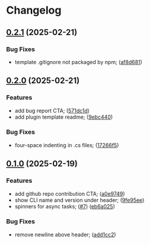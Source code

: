 # Changelog

## [0.2.1](https://github.com/uFloppyDisk/create-cssharp-plugin/compare/v0.2.0...v0.2.1) (2025-02-21)


### Bug Fixes

* template .gitignore not packaged by npm; ([af8d681](https://github.com/uFloppyDisk/create-cssharp-plugin/commit/af8d681dc80813b2dbbe975295bffabc550e734d))

## [0.2.0](https://github.com/uFloppyDisk/create-cssharp-plugin/compare/v0.1.0...v0.2.0) (2025-02-21)


### Features

* add bug report CTA; ([571dc1d](https://github.com/uFloppyDisk/create-cssharp-plugin/commit/571dc1d47ab1cd8319930b09708cddd84700fc3e))
* add plugin template readme; ([9ebc440](https://github.com/uFloppyDisk/create-cssharp-plugin/commit/9ebc4400f17f21bb1b02f90b1d53bc78f98225aa))


### Bug Fixes

* four-space indenting in .cs files; ([17266f5](https://github.com/uFloppyDisk/create-cssharp-plugin/commit/17266f5cd4cd99f13d523e566aafd39c21e30ba4))

## [0.1.0](https://github.com/uFloppyDisk/create-cssharp-plugin/compare/0.0.2...v0.1.0) (2025-02-19)


### Features

* add github repo contribution CTA; ([a0e9749](https://github.com/uFloppyDisk/create-cssharp-plugin/commit/a0e9749e581fdf33de9fde158f85b7a100f40609))
* show CLI name and version under header; ([9fe95ee](https://github.com/uFloppyDisk/create-cssharp-plugin/commit/9fe95eefe24ec17166e4b6fbbda65a3269300ea2))
* spinners for async tasks; ([#7](https://github.com/uFloppyDisk/create-cssharp-plugin/issues/7)) ([eb6a025](https://github.com/uFloppyDisk/create-cssharp-plugin/commit/eb6a02559b1331a62a74d77def95d22c5e8a6ed4))


### Bug Fixes

* remove newline above header; ([add1cc2](https://github.com/uFloppyDisk/create-cssharp-plugin/commit/add1cc2fc83e642cd47abf46d7722dd599be6f29))
